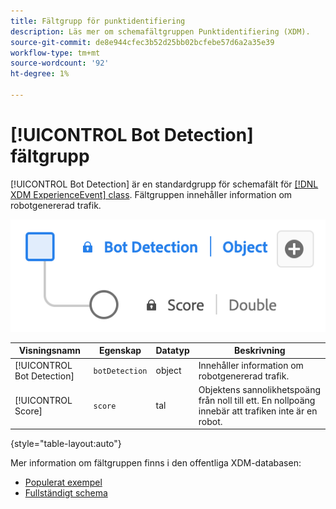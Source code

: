 ```yaml
---
title: Fältgrupp för punktidentifiering
description: Läs mer om schemafältgruppen Punktidentifiering (XDM).
source-git-commit: de8e944cfec3b52d25bb02bcfebe57d6a2a35e39
workflow-type: tm+mt
source-wordcount: '92'
ht-degree: 1%

---
```


# [!UICONTROL Bot Detection] fältgrupp

[!UICONTROL Bot Detection] är en standardgrupp för schemafält för [[!DNL XDM ExperienceEvent] class](../../classes/experienceevent.md). Fältgruppen innehåller information om robotgenererad trafik.

![Ett diagram över [!UICONTROL Bot Detection] fältgrupp.](../../images/field-groups/bot-detection-information.png)

| Visningsnamn | Egenskap | Datatyp | Beskrivning |
|----------------------------|-----------------|-----------|---------------------------------------------------------|
| [!UICONTROL Bot Detection] | `botDetection` | object | Innehåller information om robotgenererad trafik. |
| [!UICONTROL Score] | `score` | tal | Objektens sannolikhetspoäng från noll till ett. En nollpoäng innebär att trafiken inte är en robot. |

{style="table-layout:auto"}

Mer information om fältgruppen finns i den offentliga XDM-databasen:

* [Populerat exempel](https://github.com/adobe/xdm/blob/master/components/fieldgroups/experience-event/experienceevent-bot-detection.example.1.json)
* [Fullständigt schema](https://github.com/adobe/xdm/blob/master/components/fieldgroups/experience-event/experienceevent-bot-detection.schema.json)

